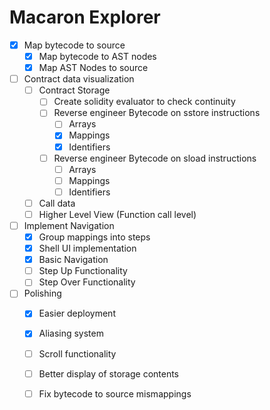 # Macaron Explorer

- [x] Map bytecode to source
  - [x] Map bytecode to AST nodes
  - [x] Map AST Nodes to source

- [ ] Contract data visualization
  - [ ] Contract Storage
    - [ ] Create solidity evaluator to check continuity
    - [ ] Reverse engineer Bytecode on sstore instructions
      - [ ] Arrays
      - [x] Mappings 
      - [x] Identifiers
    - [ ] Reverse engineer Bytecode on sload instructions
      - [ ] Arrays
      - [ ] Mappings 
      - [ ] Identifiers
  - [ ] Call data
  - [ ] Higher Level View (Function call level)

- [ ] Implement Navigation
  - [x]  Group mappings into steps
  - [x]  Shell UI implementation
  - [x] Basic Navigation
  - [ ] Step Up Functionality
  - [ ] Step Over Functionality

- [ ] Polishing
  - [x] Easier deployment
  - [x] Aliasing system  
  - [ ] Scroll functionality
  - [ ] Better display of storage contents
  - [ ] Fix bytecode to source mismappings

